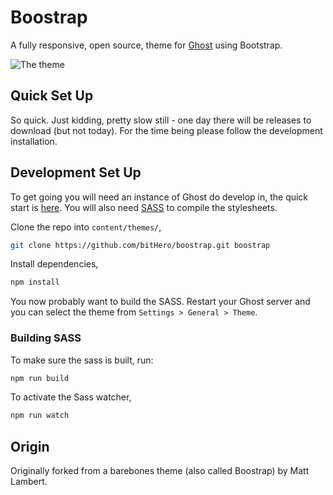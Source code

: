 # Boostrap

A fully responsive, open source, theme for [Ghost](https://ghost.org/) using Bootstrap. 

![The theme](http://i.imgur.com/TtadKo5.png)


## Quick Set Up

So quick. Just kidding, pretty slow still - one day there will be releases to download (but not today). For the time being please follow the development installation.

## Development Set Up

To get going you will need an instance of Ghost do develop in, the quick start is [here](https://github.com/TryGhost/Ghost#quick-start-install). You will also need [SASS](http://sass-lang.com/install) to compile the stylesheets.

Clone the repo into `content/themes/`,

```bash
git clone https://github.com/bitHero/boostrap.git boostrap
```

Install dependencies,

```bash
npm install
```

You now probably want to build the SASS. Restart your Ghost server and you can select the theme from `Settings > General > Theme`.

### Building SASS

To make sure the sass is built, run:

```bash
npm run build
```

To activate the Sass watcher,

```bash
npm run watch
```

## Origin

Originally forked from a barebones theme (also called Boostrap) by Matt Lambert.


